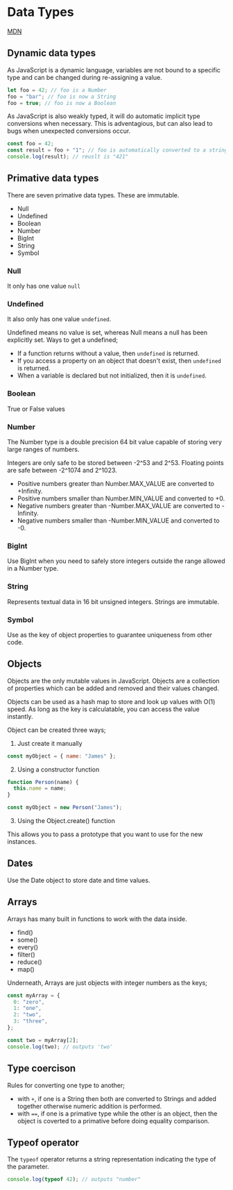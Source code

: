 # Data Types

[MDN](https://developer.mozilla.org/en-US/docs/Web/JavaScript/Data_structures)

## Dynamic data types

As JavaScript is a dynamic language, variables are not bound to a specific type and can be changed during re-assigning a value.

```js
let foo = 42; // foo is a Number
foo = "bar"; // foo is now a String
foo = true; // foo is now a Boolean
```

As JavaScript is also weakly typed, it will do automatic implicit type conversions when necessary. This is adventagious, but can also lead to bugs when unexpected conversions occur.

```js
const foo = 42;
const result = foo + "1"; // foo is automatically converted to a string so it can be concatenated with "1"
console.log(result); // reuslt is "421"
```

## Primative data types

There are seven primative data types. These are immutable.

- Null
- Undefined
- Boolean
- Number
- BigInt
- String
- Symbol

### Null

It only has one value `null`

### Undefined

It also only has one value `undefined`.

Undefined means no value is set, whereas Null means a null has been explicitly set. Ways to get a undefined;

- If a function returns without a value, then `undefined` is returned.
- If you access a property on an object that doesn't exist, then `undefined` is returned.
- When a variable is declared but not initialized, then it is `undefined`.

### Boolean

True or False values

### Number

The Number type is a double precision 64 bit value capable of storing very large ranges of numbers.

Integers are only safe to be stored between -2^53 and 2^53.
Floating points are safe between -2^1074 and 2^1023.

- Positive numbers greater than Number.MAX_VALUE are converted to +Infinity.
- Positive numbers smaller than Number.MIN_VALUE and converted to +0.
- Negative numbers greater than -Number.MAX_VALUE are converted to -Infinity.
- Negative numbers smaller than -Number.MIN_VALUE and converted to -0.

### BigInt

Use BigInt when you need to safely store integers outside the range allowed in a Number type.

### String

Represents textual data in 16 bit unsigned integers.
Strings are immutable.

### Symbol

Use as the key of object properties to guarantee uniqueness from other code.

## Objects

Objects are the only mutable values in JavaScript. Objects are a collection of properties which can be added and removed and their values changed.

Objects can be used as a hash map to store and look up values with O(1) speed. As long as the key is calculatable, you can access the value instantly.

Object can be created three ways;

1. Just create it manually

```js
const myObject = { name: "James" };
```

2. Using a constructor function

```js
function Person(name) {
  this.name = name;
}

const myObject = new Person("James");
```

3. Using the Object.create() function

This allows you to pass a prototype that you want to use for the new instances.

## Dates

Use the Date object to store date and time values.

## Arrays

Arrays has many built in functions to work with the data inside.

- find()
- some()
- every()
- filter()
- reduce()
- map()

Underneath, Arrays are just objects with integer numbers as the keys;

```js
const myArray = {
  0: "zero",
  1: "one",
  2: "two",
  3: "three",
};

const two = myArray[2];
console.log(two); // outputs 'two'
```

## Type coercison

Rules for converting one type to another;

- with `+`, if one is a String then both are converted to Strings and added together otherwise numeric addition is performed.
- with `==`, if one is a primative type while the other is an object, then the object is coverted to a primative before doing equality comparison.

## Typeof operator

The `typeof` operator returns a string representation indicating the type of the parameter.

```js
console.log(typeof 42); // outputs "number"
```
